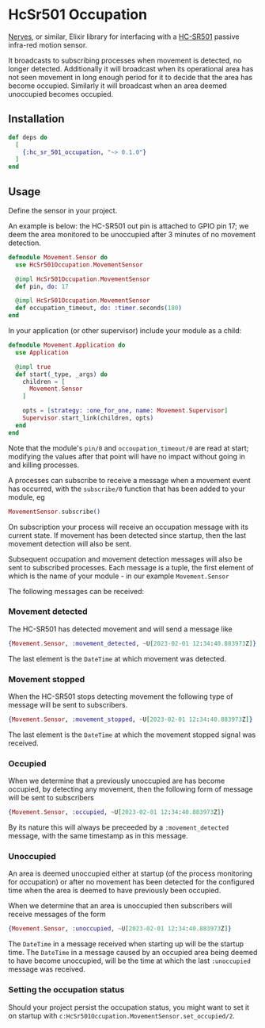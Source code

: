 # HcSr501 Occupation

[Nerves](https://nerves-project.org), or similar, Elixir library for interfacing with a [HC-SR501](https://duckduckgo.com/?q=HC-SR501) passive infra-red motion sensor. 

It broadcasts to subscribing processes when movement is detected, no longer detected. Additionally it will broadcast when its operational area has not seen movement in long enough period for it to decide that the area has become occupied.  Similarly it will broadcast when an area deemed unoccupied becomes occupied.


## Installation

```elixir
def deps do
  [
    {:hc_sr_501_occupation, "~> 0.1.0"}
  ]
end

```
## Usage

Define the sensor in your project.

An example is below: the HC-SR501 out pin is attached to GPIO pin 17; we deem the area monitored to be unoccupied after 3 minutes of no movement detection.


```elixir
defmodule Movement.Sensor do
  use HcSr501Occupation.MovementSensor

  @impl HcSr501Occupation.MovementSensor
  def pin, do: 17

  @impl HcSr501Occupation.MovementSensor
  def occupation_timeout, do: :timer.seconds(180)
end
```

In your application (or other supervisor) include your module as a child:

```elixir
defmodule Movement.Application do
  use Application

  @impl true
  def start(_type, _args) do
    children = [
      Movement.Sensor
    ]

    opts = [strategy: :one_for_one, name: Movement.Supervisor]
    Supervisor.start_link(children, opts)
  end
end
```

Note that the module's `pin/0` and `occoupation_timeout/0` are read at start; modifying the values after that point will have no impact without going in and killing processes.

A processes can subscribe to receive a message when a movement event has occurred, with the `subscribe/0` function that has been added to your module, eg

```elixir
MovementSensor.subscribe()
```

On subscription your process will receive an occupation message with its current state. If movement has been detected since startup, then the last movement detection will also be sent.

Subsequent occupation and movement detection messages will also be sent to subscribed processes. Each message is a tuple, the first element of which is the name of your module - in our example `Movement.Sensor`

The following messages can be received:

### Movement detected

The HC-SR501 has detected movement and will send a message like

```elixir
{Movement.Sensor, :movement_detected, ~U[2023-02-01 12:34:40.883973Z]}
```

The last element is the `DateTime` at which movement was detected.

### Movement stopped

When the HC-SR501 stops detecting movement the following type of message will be sent to subscribers.


```elixir
{Movement.Sensor, :movement_stopped, ~U[2023-02-01 12:34:40.883973Z]}
```

The last element is the `DateTime` at which the movement stopped signal was received.


### Occupied

When we determine that a previously unoccupied are has become occupied, by detecting any movement, then the following form of message will be sent to subscribers


```elixir
{Movement.Sensor, :occupied, ~U[2023-02-01 12:34:40.883973Z]}
```

By its nature this will always be preceeded by a `:movement_detected` message, with the same timestamp as in this message.

### Unoccupied

An area is deemed unoccupied either at startup (of the process monitoring for occupation) or after no movement has been detected for the configured time when the area is deemed to have previously been occupied.

When we determine that an area is unoccupied then subscribers will receive messages of the form

```elixir
{Movement.Sensor, :unoccupied, ~U[2023-02-01 12:34:40.883973Z]}
```

The `DateTime` in a message received when starting up will be the startup time. The `DateTime` in a message caused by an occupied area being deemed to have become unoccupied, will be the time at which the last `:unoccupied` message was received.

### Setting the occupation status

Should your project persist the occupation status, you might want to set it on startup with `c:HcSr501Occupation.MovementSensor.set_occupied/2`.